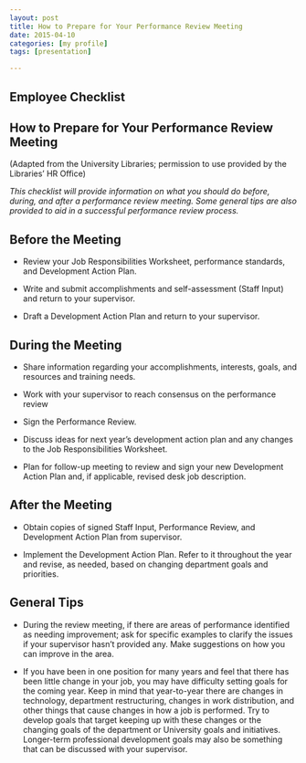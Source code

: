 ```yaml
---
layout: post
title: How to Prepare for Your Performance Review Meeting
date: 2015-04-10
categories: [my profile]
tags: [presentation]

---
```


## Employee Checklist
## How to Prepare for Your Performance Review Meeting
(Adapted from the University Libraries; permission to use provided by the Libraries’ HR Office)


*This checklist will provide information on what you should do before, during, and after a performance review meeting. Some general tips are also provided to aid in a successful performance review process.*


## Before the Meeting

- Review your Job Responsibilities Worksheet, performance standards, and Development Action Plan.

- Write and submit accomplishments and self-assessment (Staff Input) and return to your supervisor. 

- Draft a Development Action Plan and return to your supervisor.

## During the Meeting
- Share information regarding your accomplishments, interests, goals, and resources and training needs.


- Work with your supervisor to reach consensus on the performance review


- Sign the Performance Review.


- Discuss ideas for next year’s development action plan and any changes to the Job Responsibilities Worksheet.

- Plan for follow-up meeting to review and sign your new Development Action Plan and, if applicable, revised desk job description.

## After the Meeting

- Obtain copies of signed Staff Input, Performance Review, and Development Action Plan from supervisor. 

- Implement the Development Action Plan. Refer to it throughout the year and revise, as needed, based on
changing department goals and priorities.

## General Tips

- During the review meeting, if there are areas of performance identified as needing improvement; ask for specific examples to clarify the issues if your supervisor hasn’t provided any. Make suggestions on how you can improve in the area.

- If you have been in one position for many years and feel that there has been little change in your job, you may have difficulty setting goals for the coming year. Keep in mind that year-to-year there are changes in technology, department restructuring, changes in work distribution, and other things that cause changes in how a job is performed. Try to develop goals that target keeping up with these changes or the changing goals of the department or University goals and initiatives. Longer-term professional development goals may also be something that can be discussed with your supervisor.